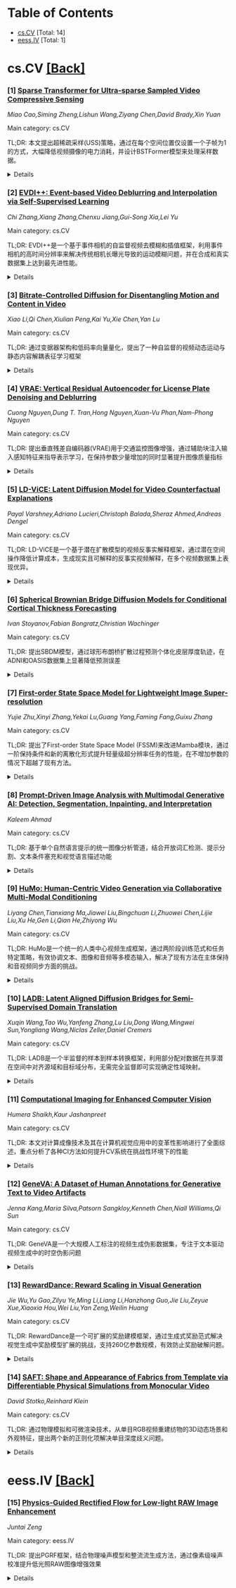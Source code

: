 <div id=toc></div>

# Table of Contents

- [cs.CV](#cs.CV) [Total: 14]
- [eess.IV](#eess.IV) [Total: 1]


<div id='cs.CV'></div>

# cs.CV [[Back]](#toc)

### [1] [Sparse Transformer for Ultra-sparse Sampled Video Compressive Sensing](https://arxiv.org/abs/2509.08228)
*Miao Cao,Siming Zheng,Lishun Wang,Ziyang Chen,David Brady,Xin Yuan*

Main category: cs.CV

TL;DR: 本文提出超稀疏采样(USS)策略，通过在每个空间位置仅设置一个子帧为1的方式，大幅降低视频摄像的电力消耗，并设计BSTFormer模型来处理采样数据。


<details>
  <summary>Details</summary>
Motivation: 传统数码相机在高分辨率高帧率摄像时电力消耗过高，无法支持未来的吉像素摄像需求，需要开发更节能的采样技术。

Method: 提出USS稀疏采样策略，并建立DMD编码系统验证。设计BSTFormer模型，结合局部坐标注意力、全局稀疏注意力和全局时间注意力来处理USS采样数据。

Result: 在模拟和实际数据上，方法表现显著超过以往最优算法。USS策略还具有比随机采样更高的动态范围和固定曝光时间优势。

Conclusion: USS策略通过极稀疏采样实现了高效能的视频采集，为未来高速高分辨率摄像系统提供了可行的解决方案，特别适合隧道式芯片集成。

Abstract: Digital cameras consume ~0.1 microjoule per pixel to capture and encode video, resulting in a power usage of ~20W for a 4K sensor operating at 30 fps. Imagining gigapixel cameras operating at 100-1000 fps, the current processing model is unsustainable. To address this, physical layer compressive measurement has been proposed to reduce power consumption per pixel by 10-100X. Video Snapshot Compressive Imaging (SCI) introduces high frequency modulation in the optical sensor layer to increase effective frame rate. A commonly used sampling strategy of video SCI is Random Sampling (RS) where each mask element value is randomly set to be 0 or 1. Similarly, image inpainting (I2P) has demonstrated that images can be recovered from a fraction of the image pixels. Inspired by I2P, we propose Ultra-Sparse Sampling (USS) regime, where at each spatial location, only one sub-frame is set to 1 and all others are set to 0. We then build a Digital Micro-mirror Device (DMD) encoding system to verify the effectiveness of our USS strategy. Ideally, we can decompose the USS measurement into sub-measurements for which we can utilize I2P algorithms to recover high-speed frames. However, due to the mismatch between the DMD and CCD, the USS measurement cannot be perfectly decomposed. To this end, we propose BSTFormer, a sparse TransFormer that utilizes local Block attention, global Sparse attention, and global Temporal attention to exploit the sparsity of the USS measurement. Extensive results on both simulated and real-world data show that our method significantly outperforms all previous state-of-the-art algorithms. Additionally, an essential advantage of the USS strategy is its higher dynamic range than that of the RS strategy. Finally, from the application perspective, the USS strategy is a good choice to implement a complete video SCI system on chip due to its fixed exposure time.

</details>


### [2] [EVDI++: Event-based Video Deblurring and Interpolation via Self-Supervised Learning](https://arxiv.org/abs/2509.08260)
*Chi Zhang,Xiang Zhang,Chenxu Jiang,Gui-Song Xia,Lei Yu*

Main category: cs.CV

TL;DR: EVDI++是一个基于事件相机的自监督视频去模糊和插值框架，利用事件相机的高时间分辨率来解决传统相机长曝光导致的运动模糊问题，并在合成和真实数据集上达到最先进性能。


<details>
  <summary>Details</summary>
Motivation: 传统帧式相机在长曝光时会产生明显的视觉模糊和帧间信息丢失，严重影响视频质量。事件相机的高时间分辨率特性为解决这一问题提供了新的可能性。

Method: 提出Learnable Double Integral (LDI)网络估计参考帧与清晰潜在图像的映射关系；引入基于学习的除法重建模块优化结果和训练效率；设计自适应无参数融合策略利用LDI输出的置信度；构建自监督学习框架利用模糊帧、潜在图像和事件流之间的相互约束。

Result: 在合成和真实数据集上的大量实验表明，该方法在视频去模糊和插值任务中达到了最先进的性能，并在使用DAVIS346c相机构建的真实数据集上展示了良好的泛化能力。

Conclusion: EVDI++成功地将事件相机的高时间分辨率优势应用于视频去模糊和插值任务，通过统一的自我监督框架有效解决了传统相机长曝光导致的运动模糊问题，为实际应用提供了可行的解决方案。

Abstract: Frame-based cameras with extended exposure times often produce perceptible visual blurring and information loss between frames, significantly degrading video quality. To address this challenge, we introduce EVDI++, a unified self-supervised framework for Event-based Video Deblurring and Interpolation that leverages the high temporal resolution of event cameras to mitigate motion blur and enable intermediate frame prediction. Specifically, the Learnable Double Integral (LDI) network is designed to estimate the mapping relation between reference frames and sharp latent images. Then, we refine the coarse results and optimize overall training efficiency by introducing a learning-based division reconstruction module, enabling images to be converted with varying exposure intervals. We devise an adaptive parameter-free fusion strategy to obtain the final results, utilizing the confidence embedded in the LDI outputs of concurrent events. A self-supervised learning framework is proposed to enable network training with real-world blurry videos and events by exploring the mutual constraints among blurry frames, latent images, and event streams. We further construct a dataset with real-world blurry images and events using a DAVIS346c camera, demonstrating the generalizability of the proposed EVDI++ in real-world scenarios. Extensive experiments on both synthetic and real-world datasets show that our method achieves state-of-the-art performance in video deblurring and interpolation tasks.

</details>


### [3] [Bitrate-Controlled Diffusion for Disentangling Motion and Content in Video](https://arxiv.org/abs/2509.08376)
*Xiao Li,Qi Chen,Xiulian Peng,Kai Yu,Xie Chen,Yan Lu*

Main category: cs.CV

TL;DR: 通过变据器架构和低码率向量量化，提出了一种自监督的视频动态运动与静态内容解耦表征学习框架


<details>
  <summary>Details</summary>
Motivation: 解决视频数据中动态运动与静态内容的混合问题，提供一种偏轻偏差更少的自监督解耦方法

Method: 使用变据器架构联合生成帧间运动和剧情内容隐式特征，通过低码率向量量化作为信息瓶颈促进解耦，并用于降噪扩散模型的条件输入

Result: 在说话头像视频的运动转移和自回归运动生成任务上验证有效性，同时能够泛化到2D卡通角色等其他类型视频数据

Conclusion: 为自监督解耦视频表征学习提供了新视角，对视频分析和生成领域做出了贡献

Abstract: We propose a novel and general framework to disentangle video data into its dynamic motion and static content components. Our proposed method is a self-supervised pipeline with less assumptions and inductive biases than previous works: it utilizes a transformer-based architecture to jointly generate flexible implicit features for frame-wise motion and clip-wise content, and incorporates a low-bitrate vector quantization as an information bottleneck to promote disentanglement and form a meaningful discrete motion space. The bitrate-controlled latent motion and content are used as conditional inputs to a denoising diffusion model to facilitate self-supervised representation learning. We validate our disentangled representation learning framework on real-world talking head videos with motion transfer and auto-regressive motion generation tasks. Furthermore, we also show that our method can generalize to other types of video data, such as pixel sprites of 2D cartoon characters. Our work presents a new perspective on self-supervised learning of disentangled video representations, contributing to the broader field of video analysis and generation.

</details>


### [4] [VRAE: Vertical Residual Autoencoder for License Plate Denoising and Deblurring](https://arxiv.org/abs/2509.08392)
*Cuong Nguyen,Dung T. Tran,Hong Nguyen,Xuan-Vu Phan,Nam-Phong Nguyen*

Main category: cs.CV

TL;DR: 提出垂直残差自编码器(VRAE)用于交通监控图像增强，通过辅助块注入输入感知特征来指导表示学习，在保持参数少量增加的同时显著提升图像质量指标


<details>
  <summary>Details</summary>
Motivation: 现实交通监控中，恶劣天气、光照不足或高速运动导致车辆图像严重噪声和模糊，特别是车牌区域较小的情况会显著降低识别准确率，需要实时图像增强作为预处理步骤

Method: 垂直残差自编码器架构，在每个编码阶段使用辅助块注入输入感知特征来指导表示学习过程，比传统自编码器能更好地保持通用信息

Result: 在车牌可见的车辆图像数据集上，方法 consistently 优于自编码器、生成对抗网络和基于流的方法。与同深度自编码器相比，PSNR提升约20%，NMSE降低约50%，SSIM提升1%，参数仅增加约1%

Conclusion: VRAE架构通过输入感知特征注入机制有效提升了交通监控图像增强性能，在保持计算效率的同时显著改善了图像质量指标

Abstract: In real-world traffic surveillance, vehicle images captured under adverse weather, poor lighting, or high-speed motion often suffer from severe noise and blur. Such degradations significantly reduce the accuracy of license plate recognition systems, especially when the plate occupies only a small region within the full vehicle image. Restoring these degraded images a fast realtime manner is thus a crucial pre-processing step to enhance recognition performance. In this work, we propose a Vertical Residual Autoencoder (VRAE) architecture designed for the image enhancement task in traffic surveillance. The method incorporates an enhancement strategy that employs an auxiliary block, which injects input-aware features at each encoding stage to guide the representation learning process, enabling better general information preservation throughout the network compared to conventional autoencoders. Experiments on a vehicle image dataset with visible license plates demonstrate that our method consistently outperforms Autoencoder (AE), Generative Adversarial Network (GAN), and Flow-Based (FB) approaches. Compared with AE at the same depth, it improves PSNR by about 20\%, reduces NMSE by around 50\%, and enhances SSIM by 1\%, while requiring only a marginal increase of roughly 1\% in parameters.

</details>


### [5] [LD-ViCE: Latent Diffusion Model for Video Counterfactual Explanations](https://arxiv.org/abs/2509.08422)
*Payal Varshney,Adriano Lucieri,Christoph Balada,Sheraz Ahmed,Andreas Dengel*

Main category: cs.CV

TL;DR: LD-ViCE是一个基于潜在扩散模型的视频反事实解释框架，通过潜在空间操作降低计算成本，生成现实且可解释的反事实视频解释，在多个视频数据集上表现优异。


<details>
  <summary>Details</summary>
Motivation: 视频AI系统在安全关键领域应用广泛，但现有解释技术存在时间连贯性不足、鲁棒性差、缺乏因果洞察等问题，且当前反事实解释方法通常未结合目标模型指导，降低了语义保真度和实用价值。

Method: 使用最先进的扩散模型在潜在空间中操作，通过额外的精炼步骤生成现实且可解释的反事实解释，显著降低了生成解释的计算成本。

Result: 在三个不同视频数据集（EchoNet-Dynamic、FERV39k、Something-Something V2）上的实验显示，LD-ViCE优于现有最先进方法，R2分数提升高达68%，同时推理时间减少一半。定性分析确认生成的解释具有语义意义和时间连贯性。

Conclusion: LD-ViCE代表了在安全关键领域实现可信AI部署的重要进展，能够为视频AI模型行为提供有价值的洞察。

Abstract: Video-based AI systems are increasingly adopted in safety-critical domains such as autonomous driving and healthcare. However, interpreting their decisions remains challenging due to the inherent spatiotemporal complexity of video data and the opacity of deep learning models. Existing explanation techniques often suffer from limited temporal coherence, insufficient robustness, and a lack of actionable causal insights. Current counterfactual explanation methods typically do not incorporate guidance from the target model, reducing semantic fidelity and practical utility. We introduce Latent Diffusion for Video Counterfactual Explanations (LD-ViCE), a novel framework designed to explain the behavior of video-based AI models. Compared to previous approaches, LD-ViCE reduces the computational costs of generating explanations by operating in latent space using a state-of-the-art diffusion model, while producing realistic and interpretable counterfactuals through an additional refinement step. Our experiments demonstrate the effectiveness of LD-ViCE across three diverse video datasets, including EchoNet-Dynamic (cardiac ultrasound), FERV39k (facial expression), and Something-Something V2 (action recognition). LD-ViCE outperforms a recent state-of-the-art method, achieving an increase in R2 score of up to 68% while reducing inference time by half. Qualitative analysis confirms that LD-ViCE generates semantically meaningful and temporally coherent explanations, offering valuable insights into the target model behavior. LD-ViCE represents a valuable step toward the trustworthy deployment of AI in safety-critical domains.

</details>


### [6] [Spherical Brownian Bridge Diffusion Models for Conditional Cortical Thickness Forecasting](https://arxiv.org/abs/2509.08442)
*Ivan Stoyanov,Fabian Bongratz,Christian Wachinger*

Main category: cs.CV

TL;DR: 提出SBDM模型，通过球形布朗桥扩散过程预测个体化皮层厚度轨迹，在ADNI和OASIS数据集上显著降低预测误差


<details>
  <summary>Details</summary>
Motivation: 准确预测个体化高分辨率皮层厚度轨迹对检测神经退行性病变至关重要，但面临皮层复杂几何结构和多模态数据整合的挑战

Method: 使用双向条件布朗桥扩散过程，结合条件球形U-Net（CoS-UNet）进行去噪，整合球形卷积和密集交叉注意力机制

Result: 相比现有方法显著降低预测误差，能够生成个体事实和反事实皮层厚度轨迹

Conclusion: SBDM为探索皮层发育假设场景提供了新框架，在神经影像分析中具有重要应用价值

Abstract: Accurate forecasting of individualized, high-resolution cortical thickness (CTh) trajectories is essential for detecting subtle cortical changes, providing invaluable insights into neurodegenerative processes and facilitating earlier and more precise intervention strategies. However, CTh forecasting is a challenging task due to the intricate non-Euclidean geometry of the cerebral cortex and the need to integrate multi-modal data for subject-specific predictions. To address these challenges, we introduce the Spherical Brownian Bridge Diffusion Model (SBDM). Specifically, we propose a bidirectional conditional Brownian bridge diffusion process to forecast CTh trajectories at the vertex level of registered cortical surfaces. Our technical contribution includes a new denoising model, the conditional spherical U-Net (CoS-UNet), which combines spherical convolutions and dense cross-attention to integrate cortical surfaces and tabular conditions seamlessly. Compared to previous approaches, SBDM achieves significantly reduced prediction errors, as demonstrated by our experiments based on longitudinal datasets from the ADNI and OASIS. Additionally, we demonstrate SBDM's ability to generate individual factual and counterfactual CTh trajectories, offering a novel framework for exploring hypothetical scenarios of cortical development.

</details>


### [7] [First-order State Space Model for Lightweight Image Super-resolution](https://arxiv.org/abs/2509.08458)
*Yujie Zhu,Xinyi Zhang,Yekai Lu,Guang Yang,Faming Fang,Guixu Zhang*

Main category: cs.CV

TL;DR: 提出了First-order State Space Model (FSSM)来改进Mamba模块，通过一阶保持条件和新的离散化形式提升轻量级超分辨率任务的性能，在不增加参数的情况下超越了现有方法。


<details>
  <summary>Details</summary>
Motivation: 现有的Mamba视觉模型主要关注网络架构和扫描路径，而很少关注SSM模块本身。为了探索SSM的潜力，需要改进SSM计算过程来提升轻量级超分辨率任务的性能。

Method: 引入一阶保持条件到SSM中，推导出新的离散化形式，并分析累积误差。提出了First-order State Space Model (FSSM)来改进原始Mamba模块，通过融入token相关性来增强性能。

Result: 在五个基准数据集上，FSSM在不增加额外参数的情况下提升了MambaIR的性能，超越了当前的轻量级超分辨率方法，达到了最先进的成果。

Conclusion: FSSM通过改进SSM模块的计算过程，有效提升了轻量级超分辨率任务的性能，证明了在保持参数效率的同时进一步提升模型性能的可行性。

Abstract: State space models (SSMs), particularly Mamba, have shown promise in NLP tasks and are increasingly applied to vision tasks. However, most Mamba-based vision models focus on network architecture and scan paths, with little attention to the SSM module. In order to explore the potential of SSMs, we modified the calculation process of SSM without increasing the number of parameters to improve the performance on lightweight super-resolution tasks. In this paper, we introduce the First-order State Space Model (FSSM) to improve the original Mamba module, enhancing performance by incorporating token correlations. We apply a first-order hold condition in SSMs, derive the new discretized form, and analyzed cumulative error. Extensive experimental results demonstrate that FSSM improves the performance of MambaIR on five benchmark datasets without additionally increasing the number of parameters, and surpasses current lightweight SR methods, achieving state-of-the-art results.

</details>


### [8] [Prompt-Driven Image Analysis with Multimodal Generative AI: Detection, Segmentation, Inpainting, and Interpretation](https://arxiv.org/abs/2509.08489)
*Kaleem Ahmad*

Main category: cs.CV

TL;DR: 基于单个自然语言提示的统一图像分析管道，结合开放词汇检测、提示分割、文本条件塞充和视觉语言描述功能


<details>
  <summary>Details</summary>
Motivation: 建立一个从单个提示到多步操作的统一工作流，提高图像分析的可靠性和可重现性

Method: 组合开放词汇检测、提示分割、文本条件塞充和视觉语言描述的统一管道，包括阈值调整、面具检查、资源认知默认值等集成选择

Result: 在单词提示分割中，检测和分割在90%以上情况下生成可用面具，准确率超15%；在高端GPU上，塞充占总运行时间的60-75%

Conclusion: 提供了一个透明、可靠的模式，通过明确的护栏和运营实践提高对象替换、场景增强和删除的可靠性

Abstract: Prompt-driven image analysis converts a single natural-language instruction into multiple steps: locate, segment, edit, and describe. We present a practical case study of a unified pipeline that combines open-vocabulary detection, promptable segmentation, text-conditioned inpainting, and vision-language description into a single workflow. The system works end to end from a single prompt, retains intermediate artifacts for transparent debugging (such as detections, masks, overlays, edited images, and before and after composites), and provides the same functionality through an interactive UI and a scriptable CLI for consistent, repeatable runs. We highlight integration choices that reduce brittleness, including threshold adjustments, mask inspection with light morphology, and resource-aware defaults. In a small, single-word prompt segment, detection and segmentation produced usable masks in over 90% of cases with an accuracy above 85% based on our criteria. On a high-end GPU, inpainting makes up 60 to 75% of total runtime under typical guidance and sampling settings, which highlights the need for careful tuning. The study offers implementation-guided advice on thresholds, mask tightness, and diffusion parameters, and details version pinning, artifact logging, and seed control to support replay. Our contribution is a transparent, reliable pattern for assembling modern vision and multimodal models behind a single prompt, with clear guardrails and operational practices that improve reliability in object replacement, scene augmentation, and removal.

</details>


### [9] [HuMo: Human-Centric Video Generation via Collaborative Multi-Modal Conditioning](https://arxiv.org/abs/2509.08519)
*Liyang Chen,Tianxiang Ma,Jiawei Liu,Bingchuan Li,Zhuowei Chen,Lijie Liu,Xu He,Gen Li,Qian He,Zhiyong Wu*

Main category: cs.CV

TL;DR: HuMo是一个统一的人类中心视频生成框架，通过两阶段训练范式和任务特定策略，有效协调文本、图像和音频等多模态输入，解决了现有方法在主体保持和音视频同步方面的挑战。


<details>
  <summary>Details</summary>
Motivation: 现有的人类中心视频生成方法在处理异构多模态输入时面临两个主要挑战：配对三元组训练数据的稀缺性，以及主体保持和音视频同步子任务在多模态输入下的协作困难。

Method: 提出两阶段渐进式多模态训练范式：1) 构建高质量配对数据集；2) 采用最小侵入式图像注入策略保持主体；3) 提出焦点预测策略关联音频与面部区域；4) 设计时间自适应分类器自由引导策略进行细粒度控制。

Result: 实验结果表明，HuMo在各项子任务上超越了专门的先进方法，建立了统一的多模态条件人类中心视频生成框架。

Conclusion: HuMo通过创新的训练策略和架构设计，成功实现了多模态输入的协同控制，为人类中心视频生成提供了有效的统一解决方案。

Abstract: Human-Centric Video Generation (HCVG) methods seek to synthesize human videos from multimodal inputs, including text, image, and audio. Existing methods struggle to effectively coordinate these heterogeneous modalities due to two challenges: the scarcity of training data with paired triplet conditions and the difficulty of collaborating the sub-tasks of subject preservation and audio-visual sync with multimodal inputs. In this work, we present HuMo, a unified HCVG framework for collaborative multimodal control. For the first challenge, we construct a high-quality dataset with diverse and paired text, reference images, and audio. For the second challenge, we propose a two-stage progressive multimodal training paradigm with task-specific strategies. For the subject preservation task, to maintain the prompt following and visual generation abilities of the foundation model, we adopt the minimal-invasive image injection strategy. For the audio-visual sync task, besides the commonly adopted audio cross-attention layer, we propose a focus-by-predicting strategy that implicitly guides the model to associate audio with facial regions. For joint learning of controllabilities across multimodal inputs, building on previously acquired capabilities, we progressively incorporate the audio-visual sync task. During inference, for flexible and fine-grained multimodal control, we design a time-adaptive Classifier-Free Guidance strategy that dynamically adjusts guidance weights across denoising steps. Extensive experimental results demonstrate that HuMo surpasses specialized state-of-the-art methods in sub-tasks, establishing a unified framework for collaborative multimodal-conditioned HCVG. Project Page: https://phantom-video.github.io/HuMo.

</details>


### [10] [LADB: Latent Aligned Diffusion Bridges for Semi-Supervised Domain Translation](https://arxiv.org/abs/2509.08628)
*Xuqin Wang,Tao Wu,Yanfeng Zhang,Lu Liu,Dong Wang,Mingwei Sun,Yongliang Wang,Niclas Zeller,Daniel Cremers*

Main category: cs.CV

TL;DR: LADB是一个半监督的样本到样本转换框架，利用部分配对数据在共享潜在空间中对齐源域和目标域分布，无需完全监督即可实现确定性域映射。


<details>
  <summary>Details</summary>
Motivation: 扩散模型在数据稀缺领域面临挑战，需要大量重新训练或昂贵的配对数据。LADB旨在解决这些限制，特别是在数据标注成本高或不完整的实际场景中。

Method: 通过在共享潜在空间中对齐源域和目标域分布，将预训练的源域扩散模型与目标域潜在对齐扩散模型（LADM）集成，利用部分配对的潜在表示进行训练。

Result: 实验结果显示在部分监督下的深度到图像转换任务中表现优异，并能扩展到多源转换（深度图和分割掩码）和多目标转换的类条件风格迁移任务。

Conclusion: LADB为实际域转换提供了一个可扩展且通用的解决方案，在保真度和多样性之间取得了良好平衡，特别适用于数据标注成本高或不完整的场景。

Abstract: Diffusion models excel at generating high-quality outputs but face challenges in data-scarce domains, where exhaustive retraining or costly paired data are often required. To address these limitations, we propose Latent Aligned Diffusion Bridges (LADB), a semi-supervised framework for sample-to-sample translation that effectively bridges domain gaps using partially paired data. By aligning source and target distributions within a shared latent space, LADB seamlessly integrates pretrained source-domain diffusion models with a target-domain Latent Aligned Diffusion Model (LADM), trained on partially paired latent representations. This approach enables deterministic domain mapping without the need for full supervision. Compared to unpaired methods, which often lack controllability, and fully paired approaches that require large, domain-specific datasets, LADB strikes a balance between fidelity and diversity by leveraging a mixture of paired and unpaired latent-target couplings. Our experimental results demonstrate superior performance in depth-to-image translation under partial supervision. Furthermore, we extend LADB to handle multi-source translation (from depth maps and segmentation masks) and multi-target translation in a class-conditioned style transfer task, showcasing its versatility in handling diverse and heterogeneous use cases. Ultimately, we present LADB as a scalable and versatile solution for real-world domain translation, particularly in scenarios where data annotation is costly or incomplete.

</details>


### [11] [Computational Imaging for Enhanced Computer Vision](https://arxiv.org/abs/2509.08712)
*Humera Shaikh,Kaur Jashanpreet*

Main category: cs.CV

TL;DR: 本文对计算成像技术及其在计算机视觉应用中的变革性影响进行了全面综述，重点分析了各种CI方法如何提升CV系统在挑战性环境下的性能


<details>
  <summary>Details</summary>
Motivation: 传统成像方法在低光照、运动模糊、高动态范围等挑战性条件下往往无法提供高质量视觉数据，限制了先进计算机视觉系统的性能表现

Method: 系统性地调研了光场成像、高动态范围成像、去模糊、高速成像和眩光抑制等多种计算成像技术，并分析它们与计算机视觉核心任务的协同关系

Result: 揭示了计算成像技术与目标检测、深度估计、光流、人脸识别和关键点检测等CV任务之间的关联性及其实际贡献

Conclusion: 强调了任务特异性自适应成像管道的潜力，能够提高自动驾驶、监控、增强现实和机器人等现实场景中的鲁棒性、准确性和效率，指出了未来的研究方向和挑战

Abstract: This paper presents a comprehensive survey of computational imaging (CI) techniques and their transformative impact on computer vision (CV) applications. Conventional imaging methods often fail to deliver high-fidelity visual data in challenging conditions, such as low light, motion blur, or high dynamic range scenes, thereby limiting the performance of state-of-the-art CV systems. Computational imaging techniques, including light field imaging, high dynamic range (HDR) imaging, deblurring, high-speed imaging, and glare mitigation, address these limitations by enhancing image acquisition and reconstruction processes. This survey systematically explores the synergies between CI techniques and core CV tasks, including object detection, depth estimation, optical flow, face recognition, and keypoint detection. By analyzing the relationships between CI methods and their practical contributions to CV applications, this work highlights emerging opportunities, challenges, and future research directions. We emphasize the potential for task-specific, adaptive imaging pipelines that improve robustness, accuracy, and efficiency in real-world scenarios, such as autonomous navigation, surveillance, augmented reality, and robotics.

</details>


### [12] [GeneVA: A Dataset of Human Annotations for Generative Text to Video Artifacts](https://arxiv.org/abs/2509.08818)
*Jenna Kang,Maria Silva,Patsorn Sangkloy,Kenneth Chen,Niall Williams,Qi Sun*

Main category: cs.CV

TL;DR: GeneVA是一个大规模人工标注的视频生成伪影数据集，专注于文本驱动视频生成中的时空伪影问题


<details>
  <summary>Details</summary>
Motivation: 现有的概率生成模型在文本驱动视频生成中存在随机性导致的物理不可能性和时间不一致性等伪影问题，但缺乏专门针对视频时空复杂性的系统基准数据集

Method: 构建大规模人工标注数据集GeneVA，包含自然文本提示生成的视频中的丰富时空伪影标注

Result: 成功创建了专注于视频生成时空伪影的大规模标注数据集

Conclusion: GeneVA数据集能够支持和辅助关键应用，如基准测试模型性能和提升生成视频质量

Abstract: Recent advances in probabilistic generative models have extended capabilities from static image synthesis to text-driven video generation. However, the inherent randomness of their generation process can lead to unpredictable artifacts, such as impossible physics and temporal inconsistency. Progress in addressing these challenges requires systematic benchmarks, yet existing datasets primarily focus on generative images due to the unique spatio-temporal complexities of videos. To bridge this gap, we introduce GeneVA, a large-scale artifact dataset with rich human annotations that focuses on spatio-temporal artifacts in videos generated from natural text prompts. We hope GeneVA can enable and assist critical applications, such as benchmarking model performance and improving generative video quality.

</details>


### [13] [RewardDance: Reward Scaling in Visual Generation](https://arxiv.org/abs/2509.08826)
*Jie Wu,Yu Gao,Zilyu Ye,Ming Li,Liang Li,Hanzhong Guo,Jie Liu,Zeyue Xue,Xiaoxia Hou,Wei Liu,Yan Zeng,Weilin Huang*

Main category: cs.CV

TL;DR: RewardDance是一个可扩展的奖励建模框架，通过生成式奖励范式解决视觉生成中奖励模型扩展的挑战，支持260亿参数规模，有效防止奖励破解问题。


<details>
  <summary>Details</summary>
Motivation: 现有奖励模型在视觉生成中存在架构限制：CLIP-based模型受输入模态约束，Bradley-Terry损失与视觉语言模型的下一个token预测机制不匹配，且RLHF优化过程存在奖励破解问题。

Method: 提出RewardDance框架，将奖励分数重新定义为模型预测"yes"token的概率，表示生成图像在特定标准下优于参考图像，使奖励目标与VLM架构内在对齐。

Result: 在文本到图像、文本到视频和图像到视频生成任务中显著超越最先进方法，大规模奖励模型在RL微调期间保持高奖励方差，证明其抗破解能力。

Conclusion: RewardDance解决了奖励模型扩展的根本限制，通过生成式奖励范式实现了模型规模和上下文规模的扩展，有效缓解了模式崩溃问题。

Abstract: Reward Models (RMs) are critical for improving generation models via Reinforcement Learning (RL), yet the RM scaling paradigm in visual generation remains largely unexplored. It primarily due to fundamental limitations in existing approaches: CLIP-based RMs suffer from architectural and input modality constraints, while prevalent Bradley-Terry losses are fundamentally misaligned with the next-token prediction mechanism of Vision-Language Models (VLMs), hindering effective scaling. More critically, the RLHF optimization process is plagued by Reward Hacking issue, where models exploit flaws in the reward signal without improving true quality. To address these challenges, we introduce RewardDance, a scalable reward modeling framework that overcomes these barriers through a novel generative reward paradigm. By reformulating the reward score as the model's probability of predicting a "yes" token, indicating that the generated image outperforms a reference image according to specific criteria, RewardDance intrinsically aligns reward objectives with VLM architectures. This alignment unlocks scaling across two dimensions: (1) Model Scaling: Systematic scaling of RMs up to 26 billion parameters; (2) Context Scaling: Integration of task-specific instructions, reference examples, and chain-of-thought (CoT) reasoning. Extensive experiments demonstrate that RewardDance significantly surpasses state-of-the-art methods in text-to-image, text-to-video, and image-to-video generation. Crucially, we resolve the persistent challenge of "reward hacking": Our large-scale RMs exhibit and maintain high reward variance during RL fine-tuning, proving their resistance to hacking and ability to produce diverse, high-quality outputs. It greatly relieves the mode collapse problem that plagues smaller models.

</details>


### [14] [SAFT: Shape and Appearance of Fabrics from Template via Differentiable Physical Simulations from Monocular Video](https://arxiv.org/abs/2509.08828)
*David Stotko,Reinhard Klein*

Main category: cs.CV

TL;DR: 通过物理模拟和可微渲染技术，从单目RGB视频重建纺物的3D动态场景和外观特征，提出两个新的正则化项解决单目深度歧义问题。


<details>
  <summary>Details</summary>
Motivation: 解决从单目RGB视频重建3D动态纺物场景的挑战，特别是深度歧义问题，并同时完成几何重建和外观估计任务。

Method: 结合物理模拟和可微渲染技术，提出两个新的正则化项来改善单目视频的3D重建质量，解决深度歧义问题。

Result: 与最新方法相比，3D重建错误减少3.64倍，每个场景运行时间为30分钟，能够从单目RGB视频中恢复出清晰的细节。

Conclusion: 该方法能够从单目RGB视频高质量地重建纺物的3D动态场景和外观特征，显著提升了重建精度和效率。

Abstract: The reconstruction of three-dimensional dynamic scenes is a well-established yet challenging task within the domain of computer vision. In this paper, we propose a novel approach that combines the domains of 3D geometry reconstruction and appearance estimation for physically based rendering and present a system that is able to perform both tasks for fabrics, utilizing only a single monocular RGB video sequence as input. In order to obtain realistic and high-quality deformations and renderings, a physical simulation of the cloth geometry and differentiable rendering are employed. In this paper, we introduce two novel regularization terms for the 3D reconstruction task that improve the plausibility of the reconstruction by addressing the depth ambiguity problem in monocular video. In comparison with the most recent methods in the field, we have reduced the error in the 3D reconstruction by a factor of 2.64 while requiring a medium runtime of 30 min per scene. Furthermore, the optimized motion achieves sufficient quality to perform an appearance estimation of the deforming object, recovering sharp details from this single monocular RGB video.

</details>


<div id='eess.IV'></div>

# eess.IV [[Back]](#toc)

### [15] [Physics-Guided Rectified Flow for Low-light RAW Image Enhancement](https://arxiv.org/abs/2509.08330)
*Juntai Zeng*

Main category: eess.IV

TL;DR: 提出PGRF框架，结合物理噪声模型和整流流生成方法，通过像素级噪声校准提升低光照RAW图像增强效果


<details>
  <summary>Details</summary>
Motivation: 现有合成数据集方法主要考虑加性噪声，忽略乘性分量和像素级制造差异，难以准确模拟真实传感器噪声

Method: 从物理噪声机制推导噪声模型，提出结合加性乘性噪声的复合模型，采用基于物理的像素级噪声模拟校准方案，结合整流流生成框架

Result: 在自建的LLID数据集上实验证明，该框架在低光照RAW图像增强方面取得显著改进

Conclusion: PGRF框架通过物理引导的整流流方法有效提升了低光照图像增强性能，解决了传统全局校准的局限性

Abstract: Enhancing RAW images captured under low light conditions is a challenging task. Recent deep learning based RAW enhancement methods have shifted from using real paired data to relying on synthetic datasets. These synthetic datasets are typically generated by physically modeling sensor noise, but existing approaches often consider only additive noise, ignore multiplicative components, and rely on global calibration that overlooks pixel level manufacturing variations. As a result, such methods struggle to accurately reproduce real sensor noise. To address these limitations, this paper derives a noise model from the physical noise generation mechanisms that occur under low illumination and proposes a novel composite model that integrates both additive and multiplicative noise. To solve the model, we introduce a physics based per pixel noise simulation and calibration scheme that estimates and synthesizes noise for each individual pixel, thereby overcoming the restrictions of traditional global calibration and capturing spatial noise variations induced by microscopic CMOS manufacturing differences. Motivated by the strong performance of rectified flow methods in image generation and processing, we further combine the physics-based noise synthesis with a rectified flow generative framework and present PGRF a physics-guided rectified flow framework for low light image enhancement. PGRF leverages the ability of rectified flows to model complex data distributions and uses physical guidance to steer the generation toward the desired clean image. To validate the effectiveness of the proposed model, we established the LLID dataset, an indoor low light benchmark captured with the Sony A7S II camera. Experimental results demonstrate that the proposed framework achieves significant improvements in low light RAW image enhancement.

</details>
